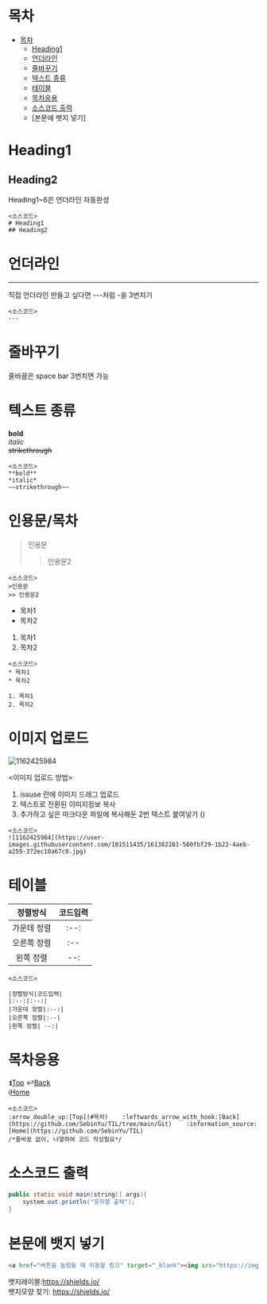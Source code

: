 # 목차
+ [목차](#목차)
  + [Heading1](#heading1)
  + [언더라인](#언더라인)
  + [줄바꾸기](#줄바꾸기)
  + [텍스트 종류](#텍스트-종류)
  + [테이블](#테이블)
  + [목차응용](#목차응용)
  + [소스코드 출력](#소스코드-출력)
  + [본문에 뱃지 넣기]


# Heading1
## Heading2
Heading1~6은 언더라인 자동완성
```
<소스코드>
# Heading1
## Heading2
```

# 언더라인
---
직접 언더라인 만들고 싶다면 ---처럼 -을 3번치기  
```
<소스코드>
---
```

# 줄바꾸기
줄바꿈은 space bar 3번치면 가능

# 텍스트 종류

**bold**  
*italic*   
~~strikethrough~~
```
<소스코드>
**bold**  
*italic*   
~~strikethrough~~
```

# 인용문/목차
>인용문
>> 인용문2
```
<소스코드>
>인용문
>> 인용문2
```
* 목차1
* 목차2

1. 목차1
2. 목차2
```
<소스코드>
* 목차1
* 목차2

1. 목차1
2. 목차2
```


# 이미지 업로드
![1162425984](https://user-images.githubusercontent.com/101511435/161382281-560fbf29-1b22-4aeb-a259-372ec10a67c9.jpg)

<이미지 업로드 방법>
1. issuse 란에 이미지 드래그 업로드
2. 텍스트로 전환된 이미지정보 복사
3. 추가하고 싶은 마크다운 파일에 복사해둔 2번 텍스트 붙여넣기 ()
```
<소스코드>
![1162425984](https://user-images.githubusercontent.com/101511435/161382281-560fbf29-1b22-4aeb-a259-372ec10a67c9.jpg)
```
# 테이블
|정렬방식|코드입력|
|:--:|:--:|
|가운데 정렬|:--:|
|오른쪽 정렬|:--|
|왼쪽 정렬| --:|

```
<소스코드>

|정렬방식|코드입력|
|:--:|:--:|
|가운데 정렬|:--:|
|오른쪽 정렬|:--|
|왼쪽 정렬| --:|
```

# 목차응용
:arrow_double_up:[Top](#목차)    :leftwards_arrow_with_hook:[Back](https://github.com/SebinYu/TIL/tree/main/Git)    
:information_source:[Home](https://github.com/SebinYu/TIL)

```
<소스코드>
:arrow_double_up:[Top](#목차)    :leftwards_arrow_with_hook:[Back](https://github.com/SebinYu/TIL/tree/main/Git)    :information_source:[Home](https://github.com/SebinYu/TIL)
/*줄바꿈 없이, 나열하여 코드 작성필요*/

```

# 소스코드 출력
```java
public static void main(string[] args){
    system.out.println("문자열 출력");
}
```

# 본문에 뱃지 넣기
```html
<a href="버튼을 눌렀을 때 이동할 링크" target="_blank"><img src="https://img.shields.io/badge/뱃지레이블-배경색?style=뱃지모양&logo=로고&logoColor=로고색상"/></a>
```
뱃지레이블:https://shields.io/   
뱃지모양 찾기: https://shields.io/